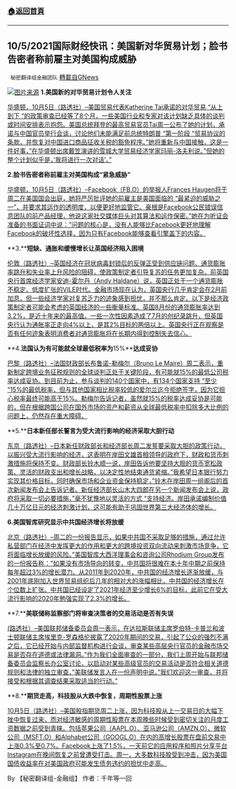 ###  [:house:返回首頁](https://github.com/ourhimalayas/txt)
---


## 10/5/2021国际财经快讯：美国新对华贸易计划；脸书告密者称前雇主对美国构成威胁
` 秘密翻译组金融团队` [轉載自GNews](https://gnews.org/zh-hans/1575118/)

![](https://assets.gnews.org/wp-content/uploads/2021/10/图片1-12.png)[图片来源](https://www.reuters.com/)
**1.****美国新的对华贸易计划****令人关注**

[华盛顿，10月5日（路透社）–美国贸易代表Katherine Tai承诺的对华贸易 “从上到下 “的政策审查已经等了8个月，一些美国行业和专家对该计划缺乏具体的谈判或时间安排表示抱怨。美国总统拜登的最高贸易官员Tai周一公布了她的计划，承诺与中国官员举行会谈，讨论他们未能满足前总统特朗普 “第一阶段 “贸易协议的条款，并恢复对中国进口商品征收关税的豁免程序。”她将重新与中国接触，这是一件好事，”在华盛顿出席戴笠演讲的雪城大学贸易经济学家玛丽-洛夫利说。”但她的整个计划似乎是，’我将进行一次对话’。”](https://www.reuters.com/business/new-us-china-trade-plan-leaves-industry-hungry-specifics-2021-10-05/)

**2.****脸书告密者称前雇主对美国构成****“****紧急威胁****”**

[华盛顿，10月5日（路透社）–Facebook（FB.O）的举报人Frances Haugen将于周二在美国国会出庭，她将严厉批评她的前雇主是美国面临的 “最紧迫的威胁之一”，并要求其运作的透明度，以便更好地监管它。豪根是Facebook公民错误信息团队的前产品经理，他说这家社交媒体巨头对其算法和运作保密。”她在为听证会准备的书面证词中说：”问题的核心是，没有人能够比Facebook更好地理解Facebook的破坏性选择，因为只有Facebook能够查看引擎盖下的内容。](https://www.reuters.com/technology/facebook-whistleblower-say-former-employer-an-urgent-threat-us-2021-10-05/)

**3.****短缺、通胀和缓慢增长让英国经济陷入困境**

[伦敦（路透社）–英国经济在冠状病毒封锁后的反弹正受到供应链问题、通货膨胀率跳升和失业率上升风险的阻碍，使政策制定者引导复苏的任务更加复杂。前英国央行首席经济学家安迪-霍尔丹（Andy Haldane）说，英国正处于一个通货膨胀不稳定、低度扩张的VILE时代。金融市场现在认为，英国央行几乎肯定会在2月前加息，但一些经济学家对复苏乏力的迹象感到担忧，并不那么肯定。以下是经济政策制定者可能会考虑的英国经济的一些衡量标准。英国8月份的通货膨胀率达到3.2%，是近十年来的最高值。一些一次性因素造成了7月的创纪录跳升，但英国央行认为通胀率正走向4%以上，是其2%目标的两倍以上。英国央行正在观察是否有任何迹象表明消费者对通货膨胀将在长期内得到控制失去信心。](https://www.oann.com/shortages-inflation-and-slow-growth-fog-uk-economy/)

**4.****法国认为有可能就全球最低税率为****15%****达成妥协**

[巴黎（路透社）–法国财政部长布鲁诺-勒梅尔（Bruno Le Maire）周二表示，重新制定跨境业务征税规则的全球谈判正处于关键阶段，有可能就15%的最低公司税率达成妥协。到目前为止，参与谈判的140个国家中，有134个国家支持 “至少 “15%的最低税率，但与其他国家相比税率较低的爱尔兰迄今拒绝签字，因为它担心税率最终可能高于15%。勒梅尔告诉记者，虽然就15%的税率达成妥协是可能的，但在根据跨国公司在国外市场的资产和薪资从全球最低税率中扣除多大比例的问题上，仍然存在重大障碍。](https://www.oann.com/france-sees-compromise-possible-on-global-minimum-tax-rate-at-15/)

**5.****日本新任部长誓言为受大流行影响的经济采取大胆行动**

[东京（路透社）–日本新任财政部长和经济部长周二发誓要采取大胆的政策行动，以振兴受大流行影响的经济，这表明在岸田文雄首相领导的政府下，财政和货币刺激措施将保持不变。财政部长铃木顺一说，岸田告诉他要坚持大胆的货币宽松政策、灵活的财政支出和增长战略，以决定性地结束通货紧缩。”我希望日本银行努力实现其价格目标，同时确保市场和企业资金保持稳定，”铃木在岸田周一组阁后的首次新闻发布会上告诉记者。新任经济部长山木大四郎在另一个新闻发布会上说，政府将采取一切必要措施，”毫不犹豫地以灵活的方式 “支持经济。岸田承诺编制价值几十万亿日元的经济刺激计划，这可能有助于巩固世界第三大经济体的增长。](https://www.oann.com/japan-will-take-necessary-steps-to-support-economy-new-minister-yamagiwa-says/)

**6.****美国智库研究显示****中****共****国****经济****增长****将****放缓**

[北京（路透社）–周二的一份报告显示，如果中共国不采取足够的措施，通过允许私营部门在经济中发挥更大的作用和更大的跨境投资双向流动来刺激市场竞争，它将面临增长放缓的风险。”美国智库大西洋理事会和咨询公司Rhodium Group发布的一份报告称：”如果没有市场导向的转变，中共国将很难在本十年中期之前保持每年超过3%的增长潜力。从2011年到2020年，中共国的经济增长逐渐放缓，与2001年底刚加入世界贸易组织后几年的相对大的涨幅相比，中共国的经济增长在个位数上扩张。中共国已经设定了2021年经济至少增长6%的目标，此前它在受大流行影响的2020年勉强实现了2.3%的增长。](https://www.oann.com/china-risks-slower-growth-without-more-market-competition-u-s-study/)

**7.****美联储称监察部门将审查决策者的交易活动是否有失误**

[(路透社）–美国联邦储备委员会周一表示，在达拉斯联储主席罗伯特-卡普兰和波士顿联储主席埃里克-罗森格伦披露了2020年期间的交易，引起了公众的强烈不满之后，它已经开始与内部监督机构进行会谈，审查某些高层央行官员的金融市场交易是否存在道德或法律漏洞。”作为我们全面审查的一部分，我们上周开始与联邦储备委员会监察长办公室讨论，以启动对某些高级官员的交易活动是否符合相关道德规则和法律的独立审查，”美联储发言人在一份声明中说。”我们欢迎这一审查，并将接受和根据其调查结果采取适当的行动。”](https://www.oann.com/fed-says-watchdog-to-review-policymakers-trading-activity-for-lapses/)

**8.****期货走高，科技股从大跌中恢复，周期性股票上涨**

[10月5日（路透社）–美国股指期货周二上涨，因为科技股从上一交易日的大幅下挫中恢复过来，而对经济敏感的周期性股票在本周晚些时候受到密切关注的月度工资数据之前受到青睐。包括苹果公司（AAPL.O）、亚马逊公司（AMZN.O）、微软公司（MSFT.O）和Alphabet公司（GOOGL.O）在内的高增长股票在盘前交易中上涨0.3%至0.7%。Facebook上涨了1.5%，一天前它的应用程序和照片分享平台Instagram在晚间恢复之前曾遭受打击。周一，大多数科技股受到冲击，因为美国国债收益率在对美国政府可能发生债务违约的担忧中走高。](https://www.reuters.com/business/futures-tick-higher-tech-shares-recover-selloff-cyclicals-rise-2021-10-05/)

By 【秘密翻译组-金融组】
作者：千年等一回
